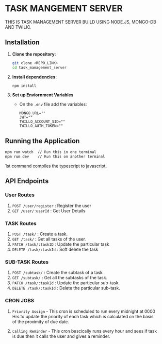# TASK MANGEMENT SERVER

THIS IS TASK MANAGEMENT SERVER BUILD USING NODE.JS, MONGO-DB AND TWILIO.

## Installation

1. **Clone the repository:**

    ```bash
    git clone <REPO_LINK>
    cd task_management_server
    ```

2. **Install dependencies:**

    ```bash
    npm install
    ```

3. **Set up Enviornment Variables**
    - On the `.env` file add the variables:
        ```
        MONGO_URL=""
        JWT=""
        TWILLO_ACCOUNT_SID=""
        TWILLO_AUTH_TOKEN=""
        ```

## Running the Application

```bash
npm run watch  // Run this in one terminal
npm run dev    // Run this on another terminal
```

1st command compiles the typescript to javascript.

## API Endpoints

### User Routes

1. `POST /user/register` : Register the user
2. `GET /user/:userId` : Get User Details

### TASK Routes

1. `POST /task/` : Create a task.
2. `GET /task/` : Get all tasks of the user.
3. `PATCH /task/:taskID` : Update the particular task
4. `DELETE /task/:taskId` : Soft delete the task

### SUB-TASK Routes

1. `POST /subtask/` : Create the subtask of a task
2. `GET /subtask/` : Get all the subtasks of the task.
3. `PATCH /task/:taskId` : Update the particular sub-task.
4. `DELETE /task/:taskId` : Delete the particular sub-task.

### CRON JOBS

1. `Priority Assign` - This cron is scheduled to run every midnight at 0000 Hrs to update the priority of each task which is calculated on the basis of the proximity of due date.

2. `Calling Reminder` - This cron bascically runs every hour and sees if task is due then it calls the user and gives a reminder.
